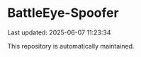 # BattleEye-Spoofer

Last updated: 2025-06-07 11:23:34

This repository is automatically maintained.
